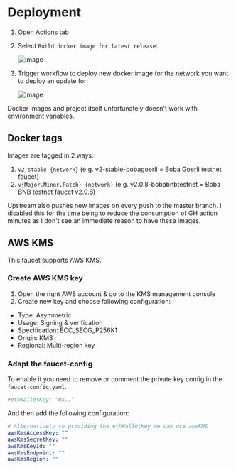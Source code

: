 # Deployment
1. Open Actions tab
2. Select `Build docker image for latest release`:

   ![image](https://github.com/bobanetwork/Faucet/assets/28724551/b2ee60f4-a8ce-4545-aca4-4e12381d7ffe)

4. Trigger workflow to deploy new docker image for the network you want to deploy an update for:

   ![image](https://github.com/bobanetwork/Faucet/assets/28724551/7560e76b-f727-418b-885a-9f5e8ea5446b)

Docker images and project itself unfortunately doesn't work with environment variables. 



## Docker tags
Images are tagged in 2 ways: 

1. `v2-stable-{network}` (e.g. v2-stable-bobagoerli = Boba Goerli testnet faucet)
2. `v{Major.Minor.Patch}-{network}` (e.g. v2.0.8-bobabnbtestnet = Boba BNB testnet faucet v2.0.8)

Upstream also pushes new images on every push to the master branch. 
I disabled this for the time being to reduce the consumption of GH action minutes as I don't see an immediate reason to have these images. 

## AWS KMS
This faucet supports AWS KMS. 

### Create AWS KMS key
1. Open the right AWS account & go to the KMS management console
2. Create new key and choose following configuration: 
- Type: Asymmetric
- Usage: Signing & verification
- Specification: ECC_SECG_P256K1
- Origin: KMS
- Regional: Multi-region key

### Adapt the faucet-config
To enable it you need to remove or comment the private key config in the `faucet-config.yaml`.

```yaml
#ethWalletKey: "0x.."
```

And then add the following configuration: 

```yaml
# Alternatively to providing the ethWalletKey we can use awsKMS
awsKmsAccessKey: ""
awsKmsSecretKey: ""
awsKmsKeyId: ""
awsKmsEndpoint: ""
awsKmsRegion: ""
```
